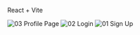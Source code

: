 React + Vite

![03 Profile Page](https://github.com/user-attachments/assets/8adee8a0-0aaf-4985-a624-4a4d2cc9264f)
![02 Login](https://github.com/user-attachments/assets/4942c31d-80b8-4eee-ae88-ba594d2b93a4)
![01 Sign Up](https://github.com/user-attachments/assets/92a99cc8-9689-4039-a56d-679eb76b1e29)
